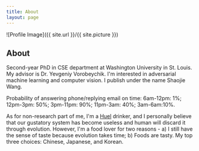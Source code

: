 ```yaml
---
title: About
layout: page
---
```

![Profile Image]({{ site.url }}/{{ site.picture }})

<h2>About</h2>
<p>Second-year PhD in CSE department at Washington University in St. Louis. My advisor is Dr. Yevgeniy Vorobeychik. I'm interested in adversarial machine learning and computer vision. I publish under the name Shaojie Wang.</p>

<p>Probability of answering phone/replying email on time: 6am-12pm: 1%; 12pm-3pm: 50%; 3pm-11pm: 90%; 11pm-3am: 40%; 3am-6am:10%.</p>

<p>As for non-research part of me, I'm a <a href="https://huel.mention-me.com/m/ol/ln9rh-6def622508">Huel</a> drinker, and I personally believe that our gustatory system has become useless and human will discard it through evolution. However, I'm a food lover for two reasons - a) I still have the sense of taste because evolution takes time; b) Foods are tasty. My top three choices: Chinese, Japanese, and Korean.</p>
